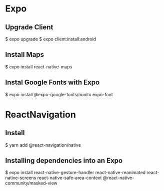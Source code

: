 # Expo

## Upgrade Client

$ expo upgrade
$ expo client:install:android


## Install Maps

$ expo install react-native-maps

## Instal Google Fonts with Expo

$ expo install @expo-google-fonts/nunito expo-font

# ReactNavigation

## Install

$ yarn add @react-navigation/native

## Installing dependencies into an Expo

$ expo install react-native-gesture-handler react-native-reanimated react-native-screens react-native-safe-area-context @react-native-community/masked-view